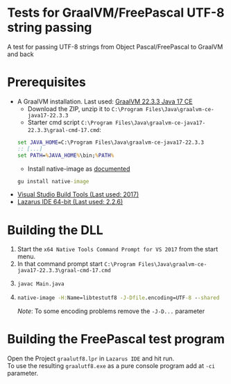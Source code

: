# Tests for GraalVM/FreePascal UTF-8 string passing
A test for passing UTF-8 strings from Object Pascal/FreePascal to GraalVM and back

# Prerequisites

* A GraalVM installation. Last used: [GraalVM 22.3.3 Java 17 CE](https://github.com/graalvm/graalvm-ce-builds/releases/tag/vm-22.3.3)
  * Download the ZIP, unzip it to `C:\Program Files\Java\graalvm-ce-java17-22.3.3`
  * Starter cmd script `C:\Program Files\Java\graalvm-ce-java17-22.3.3\graal-cmd-17.cmd`:
  ```cmd
  set JAVA_HOME=C:\Program Files\Java\graalvm-ce-java17-22.3.3
  :: [...]
  set PATH=%JAVA_HOME%\bin;%PATH%
  ```
  * Install native-image as [documented](https://www.graalvm.org/22.3/reference-manual/native-image/)
  ```cmd
  gu install native-image
  ```
* [Visual Studio Build Tools (Last used: 2017)](https://my.visualstudio.com/Downloads?q=visual%20studio%20build%20tools%202017&wt.mc_id=o~msft~vscom~older-downloads)
* [Lazarus IDE 64-bit (Last used: 2.2.6)](https://sourceforge.net/projects/lazarus/files/Lazarus%20Windows%2064%20bits/Lazarus%202.2.6/lazarus-2.2.6-fpc-3.2.2-win64.exe/download)

# Building the DLL

1. Start the `x64 Native Tools Command Prompt for VS 2017` from the start menu.
2. In that command prompt start `C:\Program Files\Java\graalvm-ce-java17-22.3.3\graal-cmd-17.cmd`
3. ```cmd
   javac Main.java
   ```
4. ```cmd
   native-image -H:Name=libtestutf8 -J-Dfile.encoding=UTF-8 --shared
   ```
   _Note_: To some encoding problems remove the `-J-D...` parameter

# Building the FreePascal test program

Open the Project `graalutf8.lpr` in `Lazarus IDE` and hit run.  
To use the resulting `graalutf8.exe` as a pure console program add at `-ci` parameter.